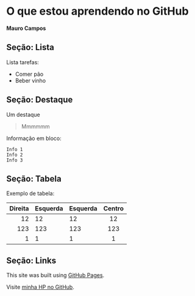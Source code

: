 # O que estou aprendendo no GitHub

**Mauro Campos**

## Seção: Lista

Lista tarefas:

 - Comer pão		 
 - Beber vinho
 
## Seção: Destaque

Um destaque

> Mmmmmm

Informação em bloco:
```
Info 1
Info 2
Info 3
```

## Seção: Tabela

Exemplo de tabela:

| Direita | Esquerda | Esquerda | Centro  |
|--------:|:---------|----------|:-------:|
|   12    |  12      |    12    |    12   |
|  123    |  123     |   123    |   123   |
|    1    |  1       |     1    |     1   |
 
## Seção: Links

This site was built using [GitHub Pages](https://pages.github.com/).

Visite [minha HP no GitHub](https://maurocmcampos.github.io/).

